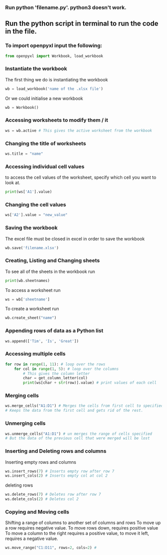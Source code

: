 
### Run python 'filename.py'. python3 doesn't work.

## Run the python script in terminal to run the code in the file.

### To import openpyxl input the following:

```python
from openpyxl import Workbook, load_workbook
```

### Instantiate the workbook

The first thing we do is instantiating the workbook

```python
wb = load_workbook('name of the .xlsx file')
```

Or we could initialise a new workbook

```python
wb = Workbook()
```

### Accessing worksheets to modify them / it

```python
ws = wb.active # This gives the active worksheet from the workbook
```

### Changing the title of worksheets

```python
ws.title = "name"
```

### Accessing individual cell values

to access the cell values of the worksheet, specify which cell you want to look at. 

```python
print(ws['A1'].value)
```

### Changing the cell values 

```python
ws['A2'].value = "new_value"
```

### Saving the workbook

The excel file must be closed in excel in order to save the workbook

```python
wb.save('filename.xlsx')
```

### Creating, Listing and Changing sheets

To see all of the sheets in the workbook run

```python
print(wb.sheetnames)
```

To access a worksheet run 

```python
ws = wb['sheetname']
```

To create a worksheet run

```python
wb.create_sheet("name")
```

### Appending rows of data as a Python list

```python
ws.append(['Tim', 'Is', 'Great'])
```

### Accessing multiple cells

```python
for row in range(1, 11): # loop over the rows
    for col in range(1, 5): # loop over the columns
        # This gives the column letter
        char = get_column_letter(col)
        print(ws[char + str(row)].value) # print values of each cell
```

### Merging cells

```python
ws.merge_cells("A1:D1") # Merges the cells from first cell to specified cell
# Keeps the data from the first cell and gets rid of the rest.
```

### Unmerging cells

```python
ws.unmerge_cells("A1:D1") # un merges the range of cells specified
# But the data of the previous cell that were merged will be lost
```

### Inserting and Deleting rows and columns

Inserting empty rows and columns

```python
ws.insert_rows(7) # Inserts empty row after row 7
ws.insert_cols(2) # Inserts empty col at col 2
```

deleting rows

```python
ws.delete_rows(7) # Deletes row after row 7
ws.delete_cols(2) # Deletes col 2
```

### Copying and Moving cells

Shifting a range of columns to another set of columns and rows
To move up a row requires negative value. To move rows down, requires positive value
To move a column to the right requires a positive value, to move it left, requires a negative value.

```python
ws.move_range("C1:D11", rows=2, cols=2) #
```
